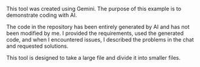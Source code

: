 This tool was created using Gemini. The purpose of this example is to demonstrate coding with AI. 

The code in the repository has been entirely generated by AI and has not been modified by me. I provided the requirements, used the generated code, and when I encountered issues, I described the problems in the chat and requested solutions.

This tool is designed to take a large file and divide it into smaller files.
